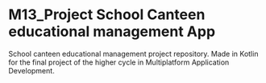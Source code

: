 # M13_Project School Canteen educational management App
School canteen educational management project repository. 
Made in Kotlin for the final project of the higher cycle in Multiplatform Application Development.
